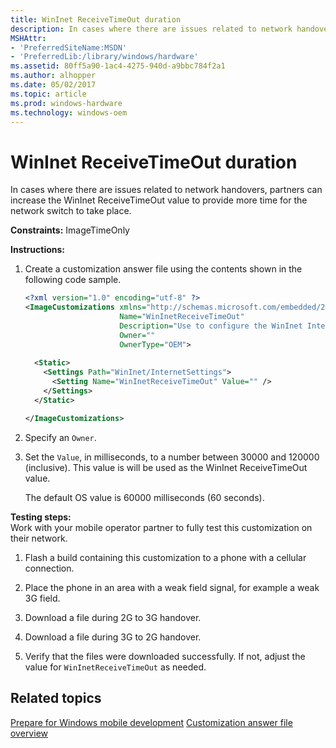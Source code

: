 ```yaml
---
title: WinInet ReceiveTimeOut duration
description: In cases where there are issues related to network handovers, partners can increase the WinInet ReceiveTimeOut value to provide more time for the network switch to take place.
MSHAttr:
- 'PreferredSiteName:MSDN'
- 'PreferredLib:/library/windows/hardware'
ms.assetid: 80ff5a90-1ac4-4275-940d-a9bbc784f2a1
ms.author: alhopper
ms.date: 05/02/2017
ms.topic: article
ms.prod: windows-hardware
ms.technology: windows-oem
---
```


# WinInet ReceiveTimeOut duration


In cases where there are issues related to network handovers, partners can increase the WinInet ReceiveTimeOut value to provide more time for the network switch to take place.

<a href="" id="constraints---imagetimeonly"></a>**Constraints:** ImageTimeOnly  

<a href="" id="instructions-"></a>**Instructions:**  
1.  Create a customization answer file using the contents shown in the following code sample.

    ```XML
    <?xml version="1.0" encoding="utf-8" ?>  
    <ImageCustomizations xmlns="http://schemas.microsoft.com/embedded/2004/10/ImageUpdate"  
                         Name="WinInetReceiveTimeOut"  
                         Description="Use to configure the WinInet Internet options ReceiveTimeOut value."  
                         Owner=""  
                         OwnerType="OEM"> 
      
      <Static>  
        <Settings Path="WinInet/InternetSettings">  
          <Setting Name="WinInetReceiveTimeOut" Value="" />
        </Settings>  
      </Static>

    </ImageCustomizations>
    ```

2.  Specify an `Owner`.

3.  Set the `Value`, in milliseconds, to a number between 30000 and 120000 (inclusive). This value is will be used as the WinInet ReceiveTimeOut value.

    The default OS value is 60000 milliseconds (60 seconds).

<a href="" id="testing-steps-"></a>**Testing steps:**  
Work with your mobile operator partner to fully test this customization on their network.

1.  Flash a build containing this customization to a phone with a cellular connection.

2.  Place the phone in an area with a weak field signal, for example a weak 3G field.

3.  Download a file during 2G to 3G handover.

4.  Download a file during 3G to 2G handover.

5.  Verify that the files were downloaded successfully. If not, adjust the value for `WinInetReceiveTimeOut` as needed.

## Related topics

[Prepare for Windows mobile development](https://docs.microsoft.com/en-us/windows-hardware/manufacture/mobile/preparing-for-windows-mobile-development)
[Customization answer file overview](https://docs.microsoft.com/en-us/windows-hardware/customize/mobile/mcsf/customization-answer-file)
